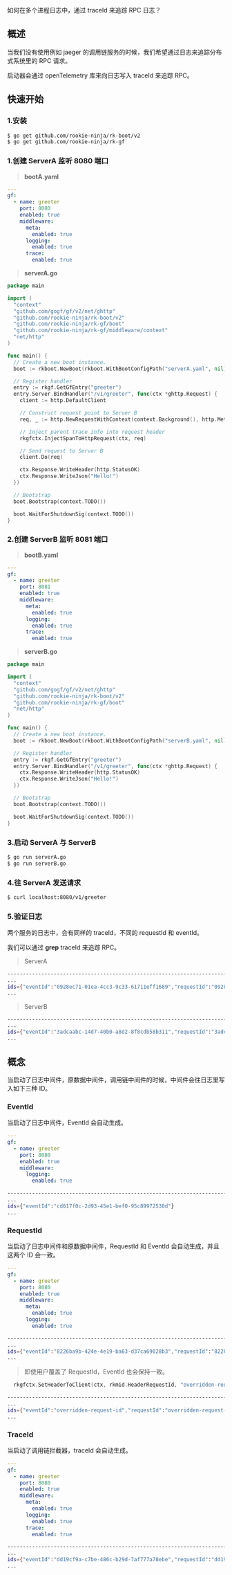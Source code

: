 如何在多个进程日志中，通过 traceId 来追踪 RPC 日志？

## 概述
当我们没有使用例如 jaeger 的调用链服务的时候，我们希望通过日志来追踪分布式系统里的 RPC 请求。

启动器会通过 openTelemetry 库来向日志写入 traceId 来追踪 RPC。

## 快速开始
### 1.安装

```bash
$ go get github.com/rookie-ninja/rk-boot/v2
$ go get github.com/rookie-ninja/rk-gf
```

### 1.创建 ServerA 监听 8080 端口
> **bootA.yaml**
```yaml
---
gf:
  - name: greeter
    port: 8080
    enabled: true
    middleware:
      meta:
        enabled: true
      logging:
        enabled: true
      trace:
        enabled: true
```

> **serverA.go**
```go
package main

import (
  "context"
  "github.com/gogf/gf/v2/net/ghttp"
  "github.com/rookie-ninja/rk-boot/v2"
  "github.com/rookie-ninja/rk-gf/boot"
  "github.com/rookie-ninja/rk-gf/middleware/context"
  "net/http"
)

func main() {
  // Create a new boot instance.
  boot := rkboot.NewBoot(rkboot.WithBootConfigPath("serverA.yaml", nil))

  // Register handler
  entry := rkgf.GetGfEntry("greeter")
  entry.Server.BindHandler("/v1/greeter", func(ctx *ghttp.Request) {
    client := http.DefaultClient

    // Construct request point to Server B
    req, _ := http.NewRequestWithContext(context.Background(), http.MethodGet, "http://localhost:8081/v1/greeter", nil)

    // Inject parent trace info into request header
    rkgfctx.InjectSpanToHttpRequest(ctx, req)

    // Send request to Server B
    client.Do(req)

    ctx.Response.WriteHeader(http.StatusOK)
    ctx.Response.WriteJson("Hello!")
  })

  // Bootstrap
  boot.Bootstrap(context.TODO())

  boot.WaitForShutdownSig(context.TODO())
}
```

### 2.创建 ServerB 监听 8081 端口
> **bootB.yaml**
```yaml
---
gf:
  - name: greeter
    port: 8081
    enabled: true
    middleware:
      meta:
        enabled: true
      logging:
        enabled: true
      trace:
        enabled: true
```

> **serverB.go**
```go
package main

import (
  "context"
  "github.com/gogf/gf/v2/net/ghttp"
  "github.com/rookie-ninja/rk-boot/v2"
  "github.com/rookie-ninja/rk-gf/boot"
  "net/http"
)

func main() {
  // Create a new boot instance.
  boot := rkboot.NewBoot(rkboot.WithBootConfigPath("serverB.yaml", nil))

  // Register handler
  entry := rkgf.GetGfEntry("greeter")
  entry.Server.BindHandler("/v1/greeter", func(ctx *ghttp.Request) {
    ctx.Response.WriteHeader(http.StatusOK)
    ctx.Response.WriteJson("Hello!")
  })

  // Bootstrap
  boot.Bootstrap(context.TODO())

  boot.WaitForShutdownSig(context.TODO())
}
```

### 3.启动 ServerA 与 ServerB
```bash
$ go run serverA.go
$ go run serverB.go
```

### 4.往 ServerA 发送请求
```bash
$ curl localhost:8080/v1/greeter
```

### 5.验证日志
两个服务的日志中，会有同样的 traceId，不同的 requestId 和 eventId。

我们可以通过 **grep** traceId 来追踪 RPC。

> ServerA
```bash
------------------------------------------------------------------------
...
ids={"eventId":"0928ec71-01ea-4cc3-9c33-61711eff1689","requestId":"0928ec71-01ea-4cc3-9c33-61711eff1689","traceId":"0dd657c8522cfadc3cfc98e37db9b527"}
...
```

> ServerB
```bash
------------------------------------------------------------------------
...
ids={"eventId":"3adcaabc-14d7-40b0-a8d2-8f8cdb58b311","requestId":"3adcaabc-14d7-40b0-a8d2-8f8cdb58b311","traceId":"0dd657c8522cfadc3cfc98e37db9b527"}
...
```

## 概念
当启动了日志中间件，原数据中间件，调用链中间件的时候，中间件会往日志里写入如下三种 ID。

### EventId
当启动了日志中间件，EventId 会自动生成。

```yaml
---
gf:
  - name: greeter
    port: 8080
    enabled: true
    middleware:
      logging:
        enabled: true
```

```bash
------------------------------------------------------------------------
...
ids={"eventId":"cd617f0c-2d93-45e1-bef0-95c89972530d"}
...
```

### RequestId
当启动了日志中间件和原数据中间件，RequestId 和 EventId 会自动生成，并且这两个 ID 会一致。

```yaml
---
gf:
  - name: greeter
    port: 8080
    enabled: true
    middleware:
      meta:
        enabled: true
      logging:
        enabled: true
```

```bash
------------------------------------------------------------------------
...
ids={"eventId":"8226ba9b-424e-4e19-ba63-d37ca69028b3","requestId":"8226ba9b-424e-4e19-ba63-d37ca69028b3"}
...
```

> 即使用户覆盖了 RequestId，EventId 也会保持一致。

```go
  rkgfctx.SetHeaderToClient(ctx, rkmid.HeaderRequestId, "overridden-request-id")
```

```bash
------------------------------------------------------------------------
...
ids={"eventId":"overridden-request-id","requestId":"overridden-request-id"}
...
```

### TraceId
当启动了调用链拦截器，traceId 会自动生成。
```yaml
---
gf:
  - name: greeter
    port: 8080
    enabled: true
    middleware:
      meta:
        enabled: true
      logging:
        enabled: true
      trace:
        enabled: true
```

```bash
------------------------------------------------------------------------
...
ids={"eventId":"dd19cf9a-c7be-486c-b29d-7af777a78ebe","requestId":"dd19cf9a-c7be-486c-b29d-7af777a78ebe","traceId":"316a7b475ff500a76bfcd6147036951c"}
...
```